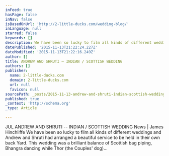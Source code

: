 ```yaml
---
inFeed: true
hasPage: false
inNav: false
isBasedOnUrl: 'http://2-little-ducks.com/wedding-blog/'
inLanguage: null
starred: false
keywords: []
description: We have been so lucky to film all kinds of different weddings and Andrew and S
datePublished: '2015-11-13T21:22:24.227Z'
dateModified: '2015-11-13T21:22:16.249Z'
author: []
title: ANDREW AND SHRUTI – INDIAN / SCOTTISH WEDDING
authors: []
publisher:
  name: 2-little-ducks.com
  domain: 2-little-ducks.com
  url: null
  favicon: null
sourcePath: _posts/2015-11-13-andrew-and-shruti-indian-scottish-wedding.md
published: true
_context: 'http://schema.org'
_type: Article

---
```

JUL ANDREW AND SHRUTI -- INDIAN / SCOTTISH WEDDING News | James Hinchliffe We have been so lucky to film all kinds of different weddings and Andrew and Shruti had arranged a beautiful service to be held in their own back Yard. This wedding was a brilliant balance of Scottish bag piping, Bhangra dancing while Thor (the Couples' dog)...